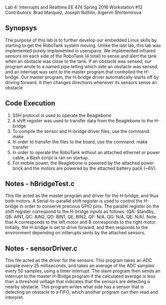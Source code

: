 Lab 4: Interrupts and Realtime
EE 474 Spring 2016
Workstation #12
Contributors: Brad Marquez, Joseph Rothlin, Aigerim Shintemirova

## Synopsys

The purpose of this lab is to further develop our embedded Linux skills by
starting to get the RoboTank system moving. Unlike the last lab, this lab was
implemented purely implemented in userspace. We implemented infrared sensors on
each side of the RoboTank (4 total) to sense and alert the tank when an obstacle
was close to the tank. If an obstacle was sensed, our program wrote to a named
pipe telling which side an obstacle was sensed, and an interrupt was sent to the
master program that controlled the H-bridge. Our master program, the H-bridge
driver automatically starts off by driving forward. It then changes directions
whenever its sensors sense an obstacle

## Code Execution
1. SSH protocol is used to operate the Beaglebone
2. A shift register was used to transfer data from the Beaglebone to the H-bridge
3. To compile the sensor and H-bridge driver files, use the command:
	make
3. In order to transfer the files to the board, use the command:
	make transfer
4. In order to operate the RoboTank without an attached ethernet or power cable,
	a Bash script is ran on startup.
5. For mobile power, the Beaglebone is powered by the attached power brick and
	the motors are powered by the attached battery pack (~6V).
	
## Notes - hBridgeTest.c
This file acted as the master program and driver for the H-bridge, and thus both
motors. A Serial-to-parallel shift register is used to control the H-bridge in
order to conserve precious GPIO pins. The parallel register on the shift register
correspond to the H-bridge inputs as follows: (QA: Standby, QB: AIN1, QC: AIN2,
QD: BIN1, QE, BIN2, QF: N/A, QG: N/A, QE: N/A). Note that A corresponds to the
left motor and B corresponds to the right motor. Initially, the H-bridge is set
to drive forward, and then responds to the environment depending on intterupts
sents by the attached sensors.

## Notes - sensorDriver.c
This file acted as the driver for the sensors. This program takes an ADC sample
every 25 milliseconds, and takes an average of the ADC samples every 50 samples,
using a timer interrupt. The slave program then sends an interrupt to the master
H-Bridge program if the calculated average is less than a threshold voltage that
indicates that the sensors are detecting a nearby obstacle. This program writes
what side has a sensor that is detecting an obstacle to a FIFO, which another
program can then read and interpret.
